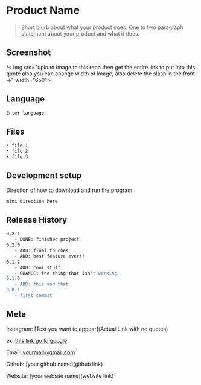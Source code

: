 
# Product Name
> Short blurb about what your product does. One to two paragraph statement about your product and what it does.

## Screenshot

/< img src="upload image to this repo then get the entire link to put into this quote also you can change width of image, also delete the slash in the front ->" width="650">

## Language
```sh
Enter language
```
## Files
```sh
• file 1
• file 2
• file 3
```
## Development setup

Direction of how to download and run the program

```sh
mini direction here
```

## Release History

```sh
0.2.1
   - DONE: finished project
0.2.0
   - ADD: final touches
   - ADD: best feature ever!!
0.1.2
   - ADD: cool stuff
   - CHANGE: the thing that isn't working
0.1.0
   - ADD: this and that
0.0.1
   - first commit
```

## Meta

Instagram: [Text you want to appear](Actual Link with no quotes)

ex: [this link go to google](https://www.google.com/)

Email: yourmail@gmail.com

Github: [your github name](github link)

Website: [your website name](website link)
